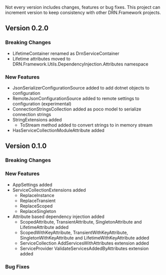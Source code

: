 Not every version includes changes, features or bug fixes. This project can increment version to keep consistency with other DRN.Framework projects.  

## Version 0.2.0

### Breaking Changes

* LifetimeContainer renamed as DrnServiceContainer
* Lifetime attributes moved to DRN.Framework.Utils.DependencyInjection.Attributes namespace

### New Features

* JsonSerializerConfigurationSource added to add dotnet objects to configuration
* RemoteJsonConfigurationSource added to remote settings to configuration (experimental)
* ConnectionStringsCollection added as poco model to serialize connection strings
* StringExtensions added
  * ToStream method added to convert strings to in memory stream
* HasServiceCollectionModuleAttribute added

## Version 0.1.0

### Breaking Changes

### New Features

* AppSettings added
* ServiceCollectionExtensions added
  * ReplaceInstance
  * ReplaceTransient
  * ReplaceScoped
  * ReplaceSingleton
* Attribute based dependency injection added
  * ScopedAttribute, TransientAttribute, SingletonAttribute and LifetimeAttribute added
  * ScopedWithKeyAttribute, TransientWithKeyAttribute, SingletonWithKeyAttribute and LifetimeWithKeyAttribute added
  * ServiceCollection AddServicesWithAttributes extension added
  * ServiceProvider ValidateServicesAddedByAttributes extension added

### Bug Fixes